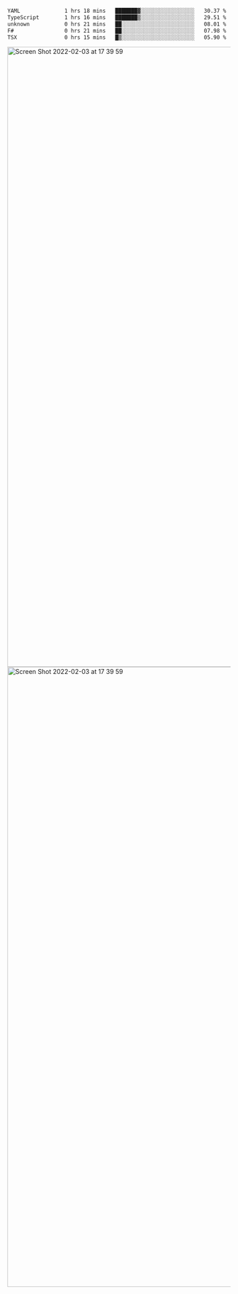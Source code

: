 <!--START_SECTION:waka-->

```txt
YAML              1 hrs 18 mins   ███████▓░░░░░░░░░░░░░░░░░   30.37 %
TypeScript        1 hrs 16 mins   ███████▒░░░░░░░░░░░░░░░░░   29.51 %
unknown           0 hrs 21 mins   ██░░░░░░░░░░░░░░░░░░░░░░░   08.01 %
F#                0 hrs 21 mins   ██░░░░░░░░░░░░░░░░░░░░░░░   07.98 %
TSX               0 hrs 15 mins   █▒░░░░░░░░░░░░░░░░░░░░░░░   05.90 %
```

<!--END_SECTION:waka-->

<img width="1400" alt="Screen Shot 2022-02-03 at 17 39 59" src="https://user-images.githubusercontent.com/45716542/152387304-f2b60485-53a6-4f4b-a818-5cefb1b0c0ae.png">
<img width="1400" alt="Screen Shot 2022-02-03 at 17 39 59" src="https://user-images.githubusercontent.com/45716542/152387273-ea5cdf21-2a45-44da-8bef-00c1763b1d42.png">
